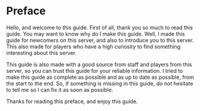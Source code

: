 <h1>Preface</h1>

Hello, and welcome to this guide. First of all, thank you so much to read this guide. You may want to know why do I make this guide. Well, I made this guide for newcomers on this server, and also to introduce you to this server. This also made for players who have a high curiosity to find something interesting about this server.

This guide is also made with a good source from staff and players from this server, so you can trust this guide for your reliable information. I tried to make this guide as complete as possible and as up to date as possible, from the start to the end. So, if something is missing in this guide, do not hesitate to tell me so I can fix it as soon as possible.

Thanks for reading this preface, and enjoy this guide.
